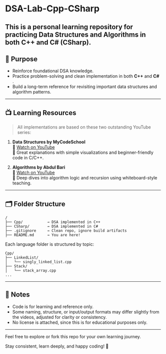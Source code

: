 # DSA-Lab-Cpp-CSharp
This is a personal learning repository for practicing **Data Structures and Algorithms** in both **C++** and **C#** (CSharp).
---

## 🎯 Purpose

- Reinforce foundational DSA knowledge.
- Practice problem-solving and clean implementation in both **C++** and **C#** .
- Build a long-term reference for revisiting important data structures and algorithm patterns.

---

## 📺 Learning Resources

> All implementations are based on these two outstanding YouTube series:

1. **Data Structures by MyCodeSchool**  
   🔗 [Watch on YouTube](https://www.youtube.com/playlist?list=PL2_aWCzGMAwI3W_JlcBbtYTwiQSsOTa6P)  
   📌 Great explanations with simple visualizations and beginner-friendly code in C/C++.

2. **Algorithms by Abdul Bari**  
   🔗 [Watch on YouTube](https://www.youtube.com/playlist?list=PLDN4rrl48XKpZkf03iYFl-O29szjTrs_O)  
   📌 Deep dives into algorithm logic and recursion using whiteboard-style teaching.

---

## 🗂️ Folder Structure

```plaintext
/
├── Cpp/           → DSA implemented in C++
├── CSharp/        → DSA implemented in C#
├── .gitignore     → Clean repo, ignore build artifacts
├── README.md      → You are here!
```
Each language folder is structured by topic:
```
Cpp/
├── LinkedList/
│   └── singly_linked_list.cpp
├── Stack/
│   └── stack_array.cpp
...
```

---

## 📌 Notes

- Code is for learning and reference only.
- Some naming, structure, or input/output formats may differ slightly from the videos, adjusted for clarity or consistency.
- No license is attached, since this is for educational purposes only.

---

Feel free to explore or fork this repo for your own learning journey.

Stay consistent, learn deeply, and happy coding! 🚀
